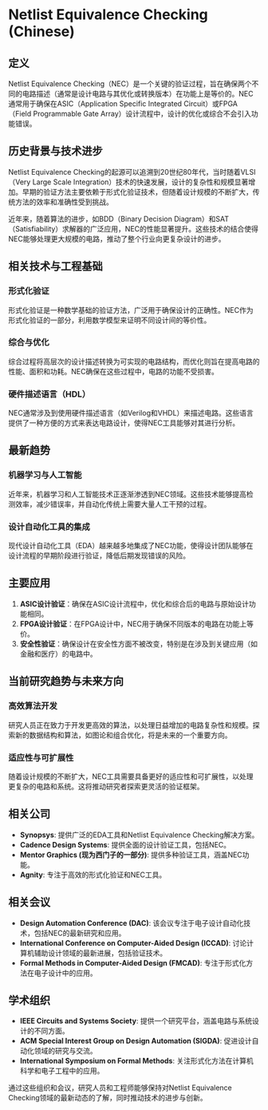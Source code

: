 # Netlist Equivalence Checking (Chinese)

## 定义

Netlist Equivalence Checking（NEC）是一个关键的验证过程，旨在确保两个不同的电路描述（通常是设计电路与其优化或转换版本）在功能上是等价的。NEC通常用于确保在ASIC（Application Specific Integrated Circuit）或FPGA（Field Programmable Gate Array）设计流程中，设计的优化或综合不会引入功能错误。

## 历史背景与技术进步

Netlist Equivalence Checking的起源可以追溯到20世纪80年代，当时随着VLSI（Very Large Scale Integration）技术的快速发展，设计的复杂性和规模显著增加。早期的验证方法主要依赖于形式化验证技术，但随着设计规模的不断扩大，传统方法的效率和准确性受到挑战。

近年来，随着算法的进步，如BDD（Binary Decision Diagram）和SAT（Satisfiability）求解器的广泛应用，NEC的性能显著提升。这些技术的结合使得NEC能够处理更大规模的电路，推动了整个行业向更复杂设计的进步。

## 相关技术与工程基础

### 形式化验证

形式化验证是一种数学基础的验证方法，广泛用于确保设计的正确性。NEC作为形式化验证的一部分，利用数学模型来证明不同设计间的等价性。

### 综合与优化

综合过程将高层次的设计描述转换为可实现的电路结构，而优化则旨在提高电路的性能、面积和功耗。NEC确保在这些过程中，电路的功能不受损害。

### 硬件描述语言（HDL）

NEC通常涉及到使用硬件描述语言（如Verilog和VHDL）来描述电路。这些语言提供了一种方便的方式来表达电路设计，使得NEC工具能够对其进行分析。

## 最新趋势

### 机器学习与人工智能

近年来，机器学习和人工智能技术正逐渐渗透到NEC领域。这些技术能够提高检测效率，减少错误率，并自动化传统上需要大量人工干预的过程。

### 设计自动化工具的集成

现代设计自动化工具（EDA）越来越多地集成了NEC功能，使得设计团队能够在设计流程的早期阶段进行验证，降低后期发现错误的风险。

## 主要应用

1. **ASIC设计验证**：确保在ASIC设计流程中，优化和综合后的电路与原始设计功能相同。
2. **FPGA设计验证**：在FPGA设计中，NEC用于确保不同版本的电路在功能上等价。
3. **安全性验证**：确保设计在安全性方面不被改变，特别是在涉及到关键应用（如金融和医疗）的电路中。

## 当前研究趋势与未来方向

### 高效算法开发

研究人员正在致力于开发更高效的算法，以处理日益增加的电路复杂性和规模。探索新的数据结构和算法，如图论和组合优化，将是未来的一个重要方向。

### 适应性与可扩展性

随着设计规模的不断扩大，NEC工具需要具备更好的适应性和可扩展性，以处理更复杂的电路和系统。这将推动研究者探索更灵活的验证框架。

## 相关公司

- **Synopsys**: 提供广泛的EDA工具和Netlist Equivalence Checking解决方案。
- **Cadence Design Systems**: 提供全面的设计验证工具，包括NEC。
- **Mentor Graphics (现为西门子的一部分)**: 提供多种验证工具，涵盖NEC功能。
- **Agnity**: 专注于高效的形式化验证和NEC工具。

## 相关会议

- **Design Automation Conference (DAC)**: 该会议专注于电子设计自动化技术，包括NEC的最新研究和应用。
- **International Conference on Computer-Aided Design (ICCAD)**: 讨论计算机辅助设计领域的最新进展，包括验证技术。
- **Formal Methods in Computer-Aided Design (FMCAD)**: 专注于形式化方法在电子设计中的应用。

## 学术组织

- **IEEE Circuits and Systems Society**: 提供一个研究平台，涵盖电路与系统设计的不同方面。
- **ACM Special Interest Group on Design Automation (SIGDA)**: 促进设计自动化领域的研究与交流。
- **International Symposium on Formal Methods**: 关注形式化方法在计算机科学和电子工程中的应用。

通过这些组织和会议，研究人员和工程师能够保持对Netlist Equivalence Checking领域的最新动态的了解，同时推动技术的进步与创新。